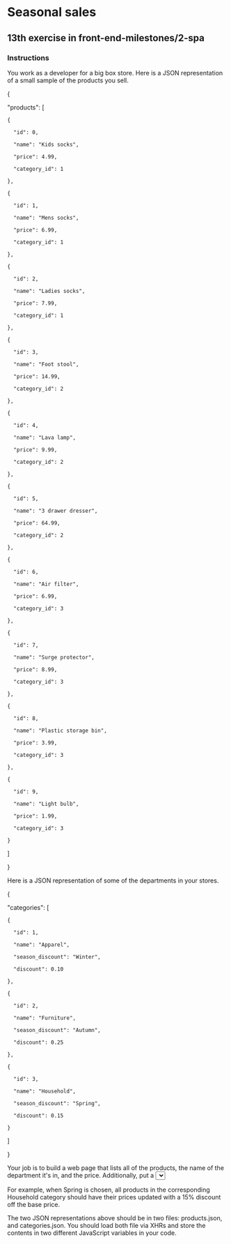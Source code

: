 # Seasonal sales

## 13th exercise in front-end-milestones/2-spa

### Instructions

You work as a developer for a big box store. Here is a JSON representation of a small sample of the products you sell.

{

  "products": [

    {

      "id": 0,

      "name": "Kids socks",

      "price": 4.99,

      "category_id": 1

    },

    {

      "id": 1,

      "name": "Mens socks",

      "price": 6.99,

      "category_id": 1

    },

    {

      "id": 2,

      "name": "Ladies socks",

      "price": 7.99,

      "category_id": 1

    },

    {

      "id": 3,

      "name": "Foot stool",

      "price": 14.99,

      "category_id": 2

    },

    {

      "id": 4,

      "name": "Lava lamp",

      "price": 9.99,

      "category_id": 2

    },

    {

      "id": 5,

      "name": "3 drawer dresser",

      "price": 64.99,

      "category_id": 2

    },

    {

      "id": 6,

      "name": "Air filter",

      "price": 6.99,

      "category_id": 3

    },

    {

      "id": 7,

      "name": "Surge protector",

      "price": 8.99,

      "category_id": 3

    },

    {

      "id": 8,

      "name": "Plastic storage bin",

      "price": 3.99,

      "category_id": 3

    },

    {

      "id": 9,

      "name": "Light bulb",

      "price": 1.99,

      "category_id": 3

    }

  ]

}


Here is a JSON representation of some of the departments in your stores.


{

  "categories": [

    {

      "id": 1,

      "name": "Apparel",

      "season_discount": "Winter",

      "discount": 0.10

    },

    {

      "id": 2,

      "name": "Furniture",

      "season_discount": "Autumn",

      "discount": 0.25

    },

    {

      "id": 3,

      "name": "Household",

      "season_discount": "Spring",

      "discount": 0.15

    }

  ]

}

Your job is to build a web page that lists all of the products, the name of the department it's in, and the price. Additionally, put a
<select> element at the top of the page that contains all possible values of the season_discount key in the categories file. As soon as
you select one of the seasons, all prices on the page should immediately be discounted by the corresponding percentage.


For example, when Spring is chosen, all products in the corresponding Household category should have their prices updated with a 15% discount off the base price.


The two JSON representations above should be in two files: products.json, and categories.json. You should load both file via XHRs and store the contents in two different JavaScript variables in your code.
